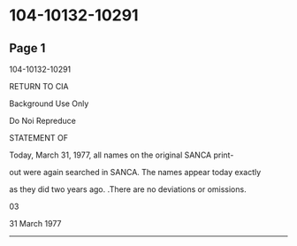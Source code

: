 # 104-10132-10291

## Page 1

104-10132-10291

RETURN TO CIA

Background Use Only

Do Noi Repreduce

STATEMENT OF

Today, March 31, 1977, all names on the original SANCA print-

out were again searched in SANCA. The names appear today exactly

as they did two years ago. .There are no deviations or omissions.

03

31 March 1977

---

